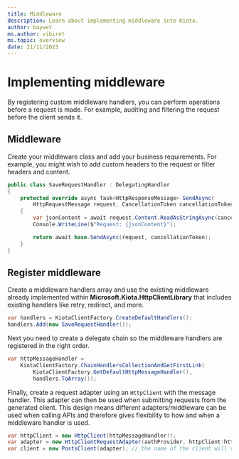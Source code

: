 ```yaml
---
title: Middleware
description: Learn about implementing middleware into Kiota.
author: baywet
ms.author: vibiret
ms.topic: overview
date: 21/11/2023
---
```


# Implementing middleware

By registering custom middleware handlers, you can perform operations before a request is made. For example, auditing and filtering the request before the client sends it.

## Middleware

Create your middleware class and add your business requirements. For example, you might wish to add custom headers to the request or filter headers and content.

```csharp
public class SaveRequestHandler : DelegatingHandler
{
    protected override async Task<HttpResponseMessage> SendAsync(
        HttpRequestMessage request, CancellationToken cancellationToken)
    {
        var jsonContent = await request.Content.ReadAsStringAsync(cancellationToken);
        Console.WriteLine($"Request: {jsonContent}");

        return await base.SendAsync(request, cancellationToken);
    }
}
```

## Register middleware

Create a middleware handlers array and use the existing middleware already implemented within **Microsoft.Kiota.HttpClientLibrary** that includes existing handlers like retry, redirect, and more.

```csharp
var handlers = KiotaClientFactory.CreateDefaultHandlers();
handlers.Add(new SaveRequestHandler());
```

Next you need to create a delegate chain so the middleware handlers are registered in the right order.

```csharp
var httpMessageHandler =
    KiotaClientFactory.ChainHandlersCollectionAndGetFirstLink(
        KiotaClientFactory.GetDefaultHttpMessageHandler(),
        handlers.ToArray());
```

Finally, create a request adapter using an `HttpClient` with the message handler. This adapter can then be used when submitting requests from the generated client. This design means different adapters/middleware can be used when calling APIs and therefore gives flexibility to how and when a middleware handler is used.

```csharp
var httpClient = new HttpClient(httpMessageHandler!);
var adapter = new HttpClientRequestAdapter(authProvider, httpClient:httpClient);
var client = new PostsClient(adapter); // the name of the client will vary based on your generation parameters
```
